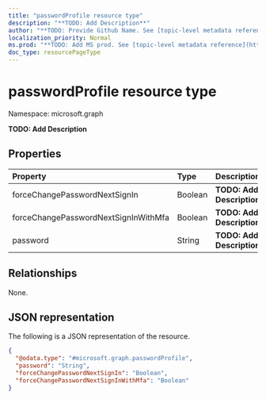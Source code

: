 ```yaml
---
title: "passwordProfile resource type"
description: "**TODO: Add Description**"
author: "**TODO: Provide Github Name. See [topic-level metadata reference](https://msgo.azurewebsites.net/add/document/guidelines/metadata.html#topic-level-metadata)**"
localization_priority: Normal
ms.prod: "**TODO: Add MS prod. See [topic-level metadata reference](https://msgo.azurewebsites.net/add/document/guidelines/metadata.html#topic-level-metadata)**"
doc_type: resourcePageType
---
```


# passwordProfile resource type

Namespace: microsoft.graph



**TODO: Add Description**

## Properties
|Property|Type|Description|
|:---|:---|:---|
|forceChangePasswordNextSignIn|Boolean|**TODO: Add Description**|
|forceChangePasswordNextSignInWithMfa|Boolean|**TODO: Add Description**|
|password|String|**TODO: Add Description**|

## Relationships
None.

## JSON representation
The following is a JSON representation of the resource.
<!-- {
  "blockType": "resource",
  "@odata.type": "microsoft.graph.passwordProfile"
}
-->
``` json
{
  "@odata.type": "#microsoft.graph.passwordProfile",
  "password": "String",
  "forceChangePasswordNextSignIn": "Boolean",
  "forceChangePasswordNextSignInWithMfa": "Boolean"
}
```


